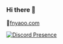 ### Hi there 👋
<!--📍[Discord](https://discord.com/users/217998824671674368)-->
🌱[fnyaoo.com](https://fnyaoo.com)

[![Discord Presence](https://lanyard.cnrad.dev/api/217998824671674368?hideBadges=true)](https://discord.com/users/217998824671674368)
<!--
**fnyaoo/fnyaoo** is a ✨ _special_ ✨ repository because its `README.md` (this file) appears on your GitHub profile.

Here are some ideas to get you started:

- 🔭 I’m currently working on ...
- 🌱 I’m currently learning ...
- 👯 I’m looking to collaborate on ...
- 🤔 I’m looking for help with ...
- 💬 Ask me about ...
- 📫 How to reach me: ...
- 😄 Pronouns: ...
- ⚡ Fun fact: ...
-->
